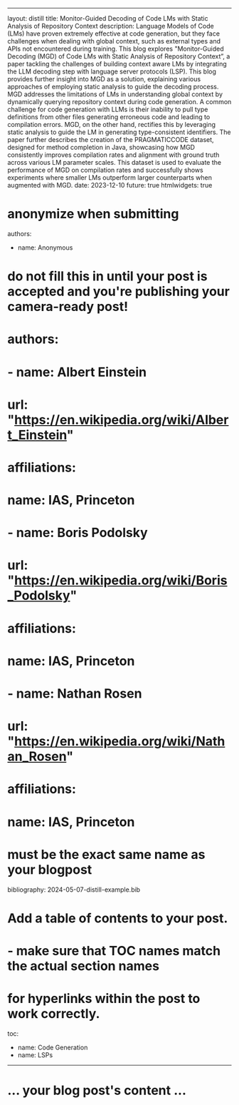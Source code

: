  ---
layout: distill
title: Monitor-Guided Decoding of Code LMs with Static Analysis of Repository Context
description: Language Models of Code (LMs) have proven extremely effective at code generation, but they face challenges when dealing with global context, such as external types and APIs not encountered during training. This blog explores "Monitor-Guided Decoding (MGD) of Code LMs with Static Analysis of Repository Context”, a paper tackling the challenges of building context aware LMs by integrating the LLM decoding step with language server protocols (LSP).
This blog provides further insight into MGD as a solution, explaining various approaches of employing static analysis to guide the decoding process. MGD addresses the limitations of LMs in understanding global context by dynamically querying repository context during code generation. A common challenge for code generation with LLMs is their inability to pull type definitions from other files generating erroneous code and leading to compilation errors. MGD, on the other hand, rectifies this by leveraging static analysis to guide the LM in generating type-consistent identifiers.  The paper further describes the creation of the PRAGMATICCODE dataset, designed for method completion in Java, showcasing how MGD consistently improves compilation rates and alignment with ground truth across various LM parameter scales.  This dataset is used to evaluate the performance of MGD on compilation rates and successfully shows experiments where smaller LMs outperform larger counterparts when augmented with MGD.
date: 2023-12-10
future: true
htmlwidgets: true

# anonymize when submitting
authors:
  - name: Anonymous

# do not fill this in until your post is accepted and you're publishing your camera-ready post!
# authors:
#   - name: Albert Einstein
#     url: "https://en.wikipedia.org/wiki/Albert_Einstein"
#     affiliations:
#       name: IAS, Princeton
#   - name: Boris Podolsky
#     url: "https://en.wikipedia.org/wiki/Boris_Podolsky"
#     affiliations:
#       name: IAS, Princeton
#   - name: Nathan Rosen
#     url: "https://en.wikipedia.org/wiki/Nathan_Rosen"
#     affiliations:
#       name: IAS, Princeton

# must be the exact same name as your blogpost
bibliography: 2024-05-07-distill-example.bib

# Add a table of contents to your post.
#   - make sure that TOC names match the actual section names
#     for hyperlinks within the post to work correctly.
toc:
  - name: Code Generation
  - name: LSPs
---

# ... your blog post's content ...